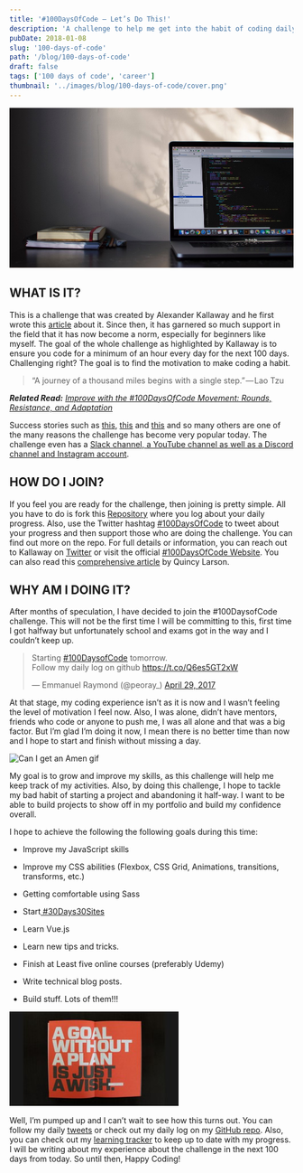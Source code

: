 ```yaml
---
title: '#100DaysOfCode — Let’s Do This!'
description: 'A challenge to help me get into the habit of coding daily'
pubDate: 2018-01-08
slug: '100-days-of-code'
path: '/blog/100-days-of-code'
draft: false
tags: ['100 days of code', 'career']
thumbnail: '../images/blog/100-days-of-code/cover.png'
---
```


![picture of a computer](../images/blog/100-days-of-code/header.jpg)

## WHAT IS IT?

This is a challenge that was created by Alexander Kallaway and he first wrote this [article](https://medium.freecodecamp.com/join-the-100daysofcode-556ddb4579e4) about it. Since then, it has garnered so much support in the field that it has now become a norm, especially for beginners like myself. The goal of the whole challenge as highlighted by Kallaway is to ensure you code for a minimum of an hour every day for the next 100 days. Challenging right? The goal is to find the motivation to make coding a habit.

> “A journey of a thousand miles begins with a single step.” — Lao Tzu

_**Related Read:** [Improve with the #100DaysOfCode Movement: Rounds, Resistance, and Adaptation](https://medium.freecodecamp.org/the-100daysofcode-movement-rounds-resistance-and-adaptation-432429cc3306)_

Success stories such as [this](https://code.likeagirl.io/my-100daysofcode-experience-the-good-the-bad-and-the-ugly-ee1263131f15), [this](http://benlevy.com/blog/100-days-coding/) and [this](https://medium.freecodecamp.org/what-i-learned-from-my-first-100daysofcode-13ac805ff0a9) and so many others are one of the many reasons the challenge has become very popular today. The challenge even has a [Slack channel, a YouTube channel as well as a Discord channel and Instagram account](http://www.100daysofcode.com/connect/).

## HOW DO I JOIN?

If you feel you are ready for the challenge, then joining is pretty simple. All you have to do is fork this [Repository](https://github.com/Kallaway/100-days-of-code) where you log about your daily progress. Also, use the Twitter hashtag [#100DaysOfCode](https://twitter.com/search?q=%23100DaysOfCode&src=tyah) to tweet about your progress and then support those who are doing the challenge. You can find out more on the repo. For full details or information, you can reach out to Kallaway on [Twitter](https://twitter.com/ka11away) or visit the official [#100DaysOfCode Website](http://100daysofcode.com/). You can also read this [comprehensive article](https://medium.freecodecamp.org/the-crazy-history-of-the-100daysofcode-challenge-and-why-you-should-try-it-for-2018-6c89a76e298d) by Quincy Larson.

## WHY AM I DOING IT?

After months of speculation, I have decided to join the #100DaysofCode challenge. This will not be the first time I will be committing to this, first time I got halfway but unfortunately school and exams got in the way and I couldn’t keep up.

<blockquote class="twitter-tweet"><p lang="en" dir="ltr">Starting <a href="https://twitter.com/hashtag/100DaysofCode?src=hash&amp;ref_src=twsrc%5Etfw">#100DaysofCode</a> tomorrow.<br>Follow my daily log on github <a href="https://t.co/Q6es5GT2xW">https://t.co/Q6es5GT2xW</a></p>&mdash; Emmanuel Raymond (@peoray_) <a href="https://twitter.com/peoray_/status/858427384349044737?ref_src=twsrc%5Etfw">April 29, 2017</a></blockquote> <script async src="https://platform.twitter.com/widgets.js" charset="utf-8"></script>

<!-- https://twitter.com/peoray_/status/858427384349044737 -->

At that stage, my coding experience isn’t as it is now and I wasn’t feeling the level of motivation I feel now. Also, I was alone, didn’t have mentors, friends who code or anyone to push me, I was all alone and that was a big factor. But I’m glad I’m doing it now, I mean there is no better time than now and I hope to start and finish without missing a day.

![Can I get an Amen gif](/images/blog/100-days-of-code/giphy.gif)

My goal is to grow and improve my skills, as this challenge will help me keep track of my activities. Also, by doing this challenge, I hope to tackle my bad habit of starting a project and abandoning it half-way. I want to be able to build projects to show off in my portfolio and build my confidence overall.

I hope to achieve the following the following goals during this time:

- Improve my JavaScript skills

- Improve my CSS abilities (Flexbox, CSS Grid, Animations, transitions, transforms, etc.)

- Getting comfortable using Sass

- Start[ #30Days30Sites](http://www.subscribepage.com/30days30sites)

- Learn Vue.js

- Learn new tips and tricks.

- Finish at Least five online courses (preferably Udemy)

- Write technical blog posts.

- Build stuff. Lots of them!!!

![A goal without a plan is just a wish](../images/blog/100-days-of-code/plan.jpeg)

Well, I’m pumped up and I can’t wait to see how this turns out. You can follow my daily [tweets](https://twitter.com/super_raay/status/950187188104454145) or check out my daily log on my [GitHub repo](https://github.com/peoray/100-Days-Of-Code). Also, you can check out my [learning tracker](https://github.com/peoray/My-Learning-Tracker) to keep up to date with my progress. I will be writing about my experience about the challenge in the next 100 days from today. So until then, Happy Coding!
